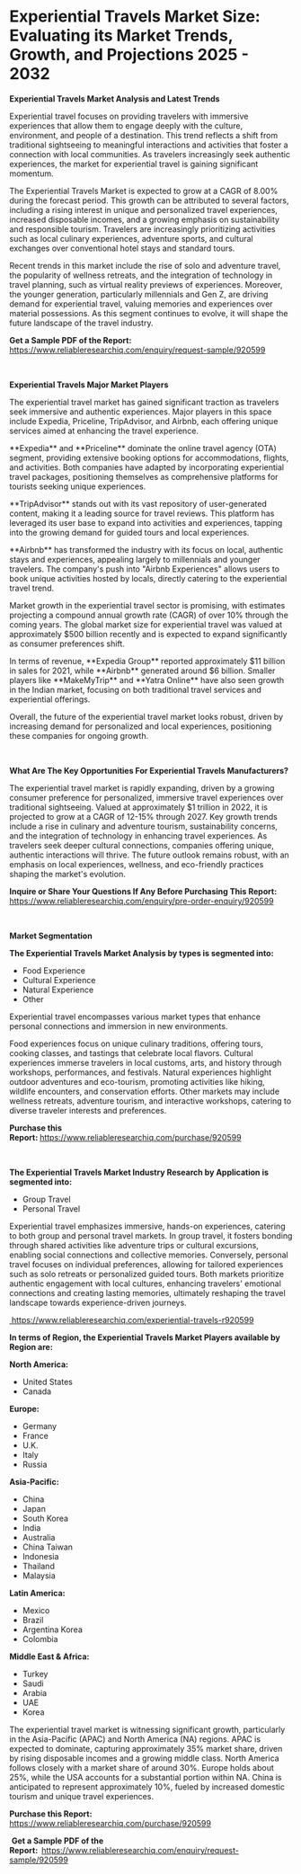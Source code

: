 <p><h1>Experiential Travels Market Size: Evaluating its Market Trends, Growth, and Projections 2025 - 2032</h1></p><p><strong>Experiential Travels Market Analysis and Latest Trends</strong></p>
<p><p>Experiential travel focuses on providing travelers with immersive experiences that allow them to engage deeply with the culture, environment, and people of a destination. This trend reflects a shift from traditional sightseeing to meaningful interactions and activities that foster a connection with local communities. As travelers increasingly seek authentic experiences, the market for experiential travel is gaining significant momentum.</p><p>The Experiential Travels Market is expected to grow at a CAGR of 8.00% during the forecast period. This growth can be attributed to several factors, including a rising interest in unique and personalized travel experiences, increased disposable incomes, and a growing emphasis on sustainability and responsible tourism. Travelers are increasingly prioritizing activities such as local culinary experiences, adventure sports, and cultural exchanges over conventional hotel stays and standard tours.</p><p>Recent trends in this market include the rise of solo and adventure travel, the popularity of wellness retreats, and the integration of technology in travel planning, such as virtual reality previews of experiences. Moreover, the younger generation, particularly millennials and Gen Z, are driving demand for experiential travel, valuing memories and experiences over material possessions. As this segment continues to evolve, it will shape the future landscape of the travel industry.</p></p>
<p><strong>Get a Sample PDF of the Report:&nbsp;</strong> <a href="https://www.reliableresearchiq.com/enquiry/request-sample/920599?utm_campaign=2822&utm_medium=2&utm_source=Github&utm_content=ia&utm_term=16042025&utm_id=experiential-travels">https://www.reliableresearchiq.com/enquiry/request-sample/920599</a></p>
<p>&nbsp;</p>
<p><strong>Experiential Travels Major Market Players</strong></p>
<p><p>The experiential travel market has gained significant traction as travelers seek immersive and authentic experiences. Major players in this space include Expedia, Priceline, TripAdvisor, and Airbnb, each offering unique services aimed at enhancing the travel experience.</p><p>**Expedia** and **Priceline** dominate the online travel agency (OTA) segment, providing extensive booking options for accommodations, flights, and activities. Both companies have adapted by incorporating experiential travel packages, positioning themselves as comprehensive platforms for tourists seeking unique experiences.</p><p>**TripAdvisor** stands out with its vast repository of user-generated content, making it a leading source for travel reviews. This platform has leveraged its user base to expand into activities and experiences, tapping into the growing demand for guided tours and local experiences.</p><p>**Airbnb** has transformed the industry with its focus on local, authentic stays and experiences, appealing largely to millennials and younger travelers. The company's push into "Airbnb Experiences" allows users to book unique activities hosted by locals, directly catering to the experiential travel trend.</p><p>Market growth in the experiential travel sector is promising, with estimates projecting a compound annual growth rate (CAGR) of over 10% through the coming years. The global market size for experiential travel was valued at approximately $500 billion recently and is expected to expand significantly as consumer preferences shift.</p><p>In terms of revenue, **Expedia Group** reported approximately $11 billion in sales for 2021, while **Airbnb** generated around $6 billion. Smaller players like **MakeMyTrip** and **Yatra Online** have also seen growth in the Indian market, focusing on both traditional travel services and experiential offerings.</p><p>Overall, the future of the experiential travel market looks robust, driven by increasing demand for personalized and local experiences, positioning these companies for ongoing growth.</p></p>
<p>&nbsp;</p>
<p><strong>What Are The Key Opportunities For Experiential Travels Manufacturers?</strong></p>
<p><p>The experiential travel market is rapidly expanding, driven by a growing consumer preference for personalized, immersive travel experiences over traditional sightseeing. Valued at approximately $1 trillion in 2022, it is projected to grow at a CAGR of 12-15% through 2027. Key growth trends include a rise in culinary and adventure tourism, sustainability concerns, and the integration of technology in enhancing travel experiences. As travelers seek deeper cultural connections, companies offering unique, authentic interactions will thrive. The future outlook remains robust, with an emphasis on local experiences, wellness, and eco-friendly practices shaping the market's evolution.</p></p>
<p><strong>Inquire or Share Your Questions If Any Before Purchasing This Report:</strong> <a href="https://www.reliableresearchiq.com/enquiry/pre-order-enquiry/920599?utm_campaign=2822&utm_medium=2&utm_source=Github&utm_content=ia&utm_term=16042025&utm_id=experiential-travels">https://www.reliableresearchiq.com/enquiry/pre-order-enquiry/920599</a></p>
<p>&nbsp;</p>
<p><strong>Market Segmentation</strong></p>
<p><strong>The Experiential Travels Market Analysis by types is segmented into:</strong></p>
<p><ul><li>Food Experience</li><li>Cultural Experience</li><li>Natural Experience</li><li>Other</li></ul></p>
<p><p>Experiential travel encompasses various market types that enhance personal connections and immersion in new environments. </p><p>Food experiences focus on unique culinary traditions, offering tours, cooking classes, and tastings that celebrate local flavors. Cultural experiences immerse travelers in local customs, arts, and history through workshops, performances, and festivals. Natural experiences highlight outdoor adventures and eco-tourism, promoting activities like hiking, wildlife encounters, and conservation efforts. Other markets may include wellness retreats, adventure tourism, and interactive workshops, catering to diverse traveler interests and preferences.</p></p>
<p><strong>Purchase this Report:&nbsp;</strong><a href="https://www.reliableresearchiq.com/purchase/920599?utm_campaign=2822&utm_medium=2&utm_source=Github&utm_content=ia&utm_term=16042025&utm_id=experiential-travels">https://www.reliableresearchiq.com/purchase/920599</a></p>
<p>&nbsp;</p>
<p><strong>The Experiential Travels Market Industry Research by Application is segmented into:</strong></p>
<p><ul><li>Group Travel</li><li>Personal Travel</li></ul></p>
<p><p>Experiential travel emphasizes immersive, hands-on experiences, catering to both group and personal travel markets. In group travel, it fosters bonding through shared activities like adventure trips or cultural excursions, enabling social connections and collective memories. Conversely, personal travel focuses on individual preferences, allowing for tailored experiences such as solo retreats or personalized guided tours. Both markets prioritize authentic engagement with local cultures, enhancing travelers' emotional connections and creating lasting memories, ultimately reshaping the travel landscape towards experience-driven journeys.</p></p>
<p><a href="https://www.reliableresearchiq.com/experiential-travels-r920599?utm_campaign=2822&utm_medium=2&utm_source=Github&utm_content=ia&utm_term=16042025&utm_id=experiential-travels">&nbsp;https://www.reliableresearchiq.com/experiential-travels-r920599</a></p>
<p><strong>In terms of Region, the Experiential Travels Market Players available by Region are:</strong></p>
<p>
    <p> <strong> North America: </strong>
        <ul>
            <li>United States</li>
            <li>Canada</li>
        </ul>
        </p> 
    <p> <strong> Europe: </strong>
        <ul>
            <li>Germany</li>
            <li>France</li>
            <li>U.K.</li>
            <li>Italy</li>
            <li>Russia</li>
        </ul>
        </p> 
    <p> <strong> Asia-Pacific: </strong>
        <ul>
            <li>China</li>
            <li>Japan</li>
            <li>South Korea</li>
            <li>India</li>
            <li>Australia</li>
            <li>China Taiwan</li>
            <li>Indonesia</li>
            <li>Thailand</li>
            <li>Malaysia</li>
        </ul>
        </p> 
    <p> <strong> Latin America: </strong>
        <ul>
            <li>Mexico</li>
            <li>Brazil</li>
            <li>Argentina Korea</li>
            <li>Colombia</li>
        </ul>
        </p> 
    <p> <strong> Middle East & Africa: </strong>
        <ul>
            <li>Turkey</li>
            <li>Saudi</li>
            <li>Arabia</li>
            <li>UAE</li>
            <li>Korea</li>
        </ul>
    </p>
    </p>
<p><p>The experiential travel market is witnessing significant growth, particularly in the Asia-Pacific (APAC) and North America (NA) regions. APAC is expected to dominate, capturing approximately 35% market share, driven by rising disposable incomes and a growing middle class. North America follows closely with a market share of around 30%. Europe holds about 25%, while the USA accounts for a substantial portion within NA. China is anticipated to represent approximately 10%, fueled by increased domestic tourism and unique travel experiences.</p></p>
<p><strong>Purchase this Report: </strong><a href="https://www.reliableresearchiq.com/purchase/920599?utm_campaign=2822&utm_medium=2&utm_source=Github&utm_content=ia&utm_term=16042025&utm_id=experiential-travels">https://www.reliableresearchiq.com/purchase/920599</a></p>
<p>&nbsp;<strong>Get a Sample PDF of the Report:&nbsp;&nbsp;</strong><a href="https://www.reliableresearchiq.com/enquiry/request-sample/920599?utm_campaign=2822&utm_medium=2&utm_source=Github&utm_content=ia&utm_term=16042025&utm_id=experiential-travels">https://www.reliableresearchiq.com/enquiry/request-sample/920599</a></p>
<p><strong></strong></p>
<p><p></p><p></p><p></p></p>